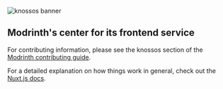 ![knossos banner](https://user-images.githubusercontent.com/12068027/100479893-d9b5a380-30ac-11eb-9db9-0c09d400f13f.png)

## Modrinth's center for its frontend service

For contributing information, please see the knossos section of the [Modrinth contributing guide](https://support.modrinth.com/en/articles/8802215-contributing-to-modrinth#h_1bc6570903).

For a detailed explanation on how things work in general, check out the [Nuxt.js docs](https://nuxt.com).
